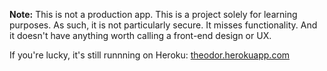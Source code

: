 **Note:** This is not a production app. This is a project solely for learning purposes. As such, it is not particularly secure. It misses functionality. And it doesn't have anything worth calling a front-end design or UX.

If you're lucky, it's still runnning on Heroku: [theodor.herokuapp.com](https://theodor.herokuapp.com/)
